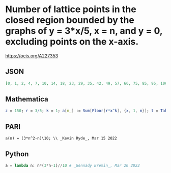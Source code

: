 # Number of lattice points in the closed region bounded by the graphs of y \= 3\*x/5, x \= n, and y \= 0, excluding points on the x\-axis\.
https://oeis.org/A227353
## JSON
```JSON
[0, 1, 2, 4, 7, 10, 14, 18, 23, 29, 35, 42, 49, 57, 66, 75, 85, 95, 106, 118, 130, 143, 156, 170, 185, 200, 216, 232, 249, 267, 285, 304, 323, 343, 364, 385, 407, 429, 452, 476, 500, 525, 550, 576, 603, 630, 658, 686, 715, 745, 775, 806, 837, 869, 902, 935]
```
## Mathematica
```Mathematica
z = 150; r = 3/5; k = 1; a[n_] := Sum[Floor[r*x^k], {x, 1, n}]; t = Table[a[n], {n, 1, z}]
```
## PARI
```PARI
a(n) = (3*n^2-n)\10; \\ _Kevin Ryde_, Mar 15 2022
```
## Python
```Python
a = lambda n: n*(3*n-1)//10 # _Gennady Eremin_, Mar 20 2022
```
